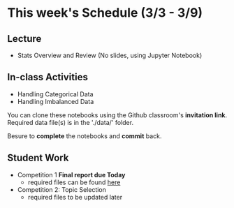 # This week's Schedule (3/3 - 3/9)

## Lecture
+ Stats Overview and Review (No slides, using Jupyter Notebook)

## In-class Activities
+ Handling Categorical Data
+ Handling Imbalanced Data

You can clone these notebooks using the Github classroom's __invitation link__.
Required data file(s) is in the './data/' folder.

Besure to __complete__ the notebooks and __commit__ back.

## Student Work
+ Competition 1 __Final report due Today__
  + required files can be found [here](https://github.com/fairfield-university-ba545/2019-Competition1)
+ Competition 2: Topic Selection
  + required files to be updated later
